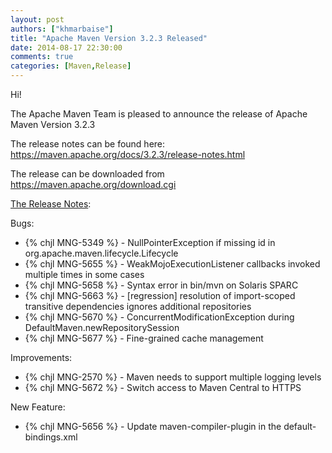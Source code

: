 ```yaml
---
layout: post
authors: ["khmarbaise"]
title: "Apache Maven Version 3.2.3 Released"
date: 2014-08-17 22:30:00
comments: true
categories: [Maven,Release] 
---
```

Hi!

The Apache Maven Team is pleased to announce the release of 
Apache Maven Version 3.2.3

The release notes can be found here:
https://maven.apache.org/docs/3.2.3/release-notes.html

The release can be downloaded from https://maven.apache.org/download.cgi

<!-- more -->

[The Release Notes](https://jira.codehaus.org/secure/ReleaseNote.jspa?projectId=10500&version=20443):

Bugs:

 * {% chjl MNG-5349 %} - NullPointerException if missing id in org.apache.maven.lifecycle.Lifecycle
 * {% chjl MNG-5655 %} - WeakMojoExecutionListener callbacks invoked multiple times in some cases
 * {% chjl MNG-5658 %} - Syntax error in bin/mvn on Solaris SPARC
 * {% chjl MNG-5663 %} - [regression] resolution of import-scoped transitive dependencies ignores additional repositories
 * {% chjl MNG-5670 %} - ConcurrentModificationException during DefaultMaven.newRepositorySession
 * {% chjl MNG-5677 %} - Fine-grained cache management

Improvements:

 * {% chjl MNG-2570 %} - Maven needs to support multiple logging levels
 * {% chjl MNG-5672 %} - Switch access to Maven Central to HTTPS

New Feature:

 * {% chjl MNG-5656 %} - Update maven-compiler-plugin in the default-bindings.xml
